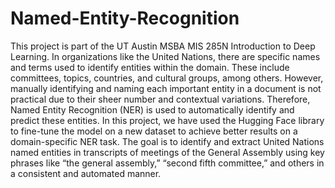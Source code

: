 # Named-Entity-Recognition

This project is part of the UT Austin MSBA MIS 285N Introduction to Deep Learning. 
In organizations like the United Nations, there are specific names and terms used to identify entities within the domain. These include committees, topics, countries, and cultural groups, among others. However, manually identifying and naming each important entity in a document is not practical due to their sheer number and contextual variations. Therefore, Named Entity Recognition (NER) is used to automatically identify and predict these entities. In this project, we have used the Hugging Face library to fine-tune the model on a new dataset to achieve better results on a domain-specific NER task. The goal is to identify and extract United Nations named entities in transcripts of meetings of the General Assembly using key phrases like “the general assembly,” “second fifth committee,”  and others in a consistent and automated manner.
